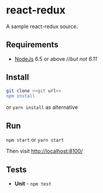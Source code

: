 # react-redux

A sample react-redux source.

## Requirements

* [NodeJs](http://nodejs.org) 6.5 or above //*but not 6.11*

## Install

```sh
git clone <<git url>>
npm install
```
or `yarn install` as alternative

## Run

`npm start` or `yarn start`

Then visit [http://localhost:8100/](http://localhost:8100/)

## Tests

* **Unit** - `npm test` 